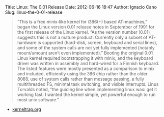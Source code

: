 Title: Linux: The 0.01 Release
Date: 2012-06-16 18:47
Author: Ignacio Cano
Slug: linux-the-0-01-release

> ”This is a free minix-like kernel for i386(+) based AT-machines,”
> began the Linux version 0.01 release notes in September of 1991 for
> the first release of the Linux kernel. ”As the version number (0.01)
> suggests this is not a mature product. Currently only a subset of
> AT-hardware is supported (hard-disk, screen, keyboard and serial
> lines), and some of the system calls are not yet fully implemented
> (notably mount/umount aren’t even implemented).” Booting the original
> 0.01 Linux kernel required bootstrapping it with minix, and the
> keyboard driver was written in assembly and hard-wired for a Finnish
> keyboard. The listed features were mostly presented as a comparison to
> minix and included, efficiently using the 386 chip rather than the
> older 8088, use of system calls rather than message passing, a fully
> multithreaded FS, minimal task switching, and visible interrupts.
> Linus Torvalds noted, ”the guiding line when implementing linux was:
> get it working fast. I wanted the kernel simple, yet powerful enough
> to run most unix software.”

- [kerneltrap.org][]

  [kerneltrap.org]: http://kerneltrap.org/node/14002
    "Linux: The 0.01 Release"
